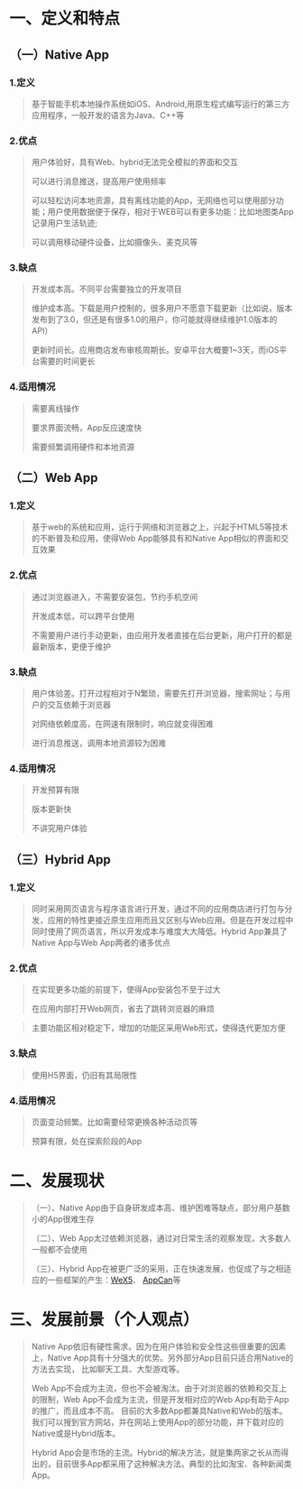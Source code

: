 # 一、定义和特点
## （一）Native App
### 1.定义
>基于智能手机本地操作系统如iOS、Android,用原生程式编写运行的第三方应用程序，一般开发的语言为Java、C++等
### 2.优点
>用户体验好，具有Web、hybrid无法完全模拟的界面和交互
>
>可以进行消息推送，提高用户使用频率
>
>可以轻松访问本地资源，具有离线功能的App，无网络也可以使用部分功能；用户使用数据便于保存，相对于WEB可以有更多功能：比如地图类App记录用户生活轨迹;
>
>可以调用移动硬件设备，比如摄像头、麦克风等
### 3.缺点
>开发成本高。不同平台需要独立的开发项目
>
>维护成本高。下载是用户控制的，很多用户不愿意下载更新（比如说，版本发布到了3.0，但还是有很多1.0的用户，你可能就得继续维护1.0版本的API）
>
>更新时间长。应用商店发布审核周期长。安卓平台大概要1~3天，而iOS平台需要的时间更长
### 4.适用情况
>需要离线操作
>
>要求界面流畅，App反应速度快
>
>需要频繁调用硬件和本地资源
## （二）Web App
### 1.定义
>基于web的系统和应用，运行于网络和浏览器之上，兴起于HTML5等技术的不断普及和应用，使得Web App能够具有和Native App相似的界面和交互效果
### 2.优点
>通过浏览器进入，不需要安装包，节约手机空间
>
>开发成本低，可以跨平台使用
>
>不需要用户进行手动更新，由应用开发者直接在后台更新，用户打开的都是最新版本，更便于维护
### 3.缺点
>用户体验差。打开过程相对于N繁琐，需要先打开浏览器，搜索网址；与用户的交互依赖于浏览器
>
>对网络依赖度高，在网速有限制时，响应就变得困难
>
>进行消息推送，调用本地资源较为困难
### 4.适用情况
>开发预算有限
>
>版本更新快
>
>不讲究用户体验
## （三）Hybrid App
### 1.定义
>同时采用网页语言与程序语言进行开发，通过不同的应用商店进行打包与分发，应用的特性更接近原生应用而且又区别与Web应用。但是在开发过程中
同时使用了网页语言，所以开发成本与难度大大降低。Hybrid App兼具了Native App与Web App两者的诸多优点
### 2.优点
>在实现更多功能的前提下，使得App安装包不至于过大
>
>在应用内部打开Web网页，省去了跳转浏览器的麻烦

>主要功能区相对稳定下，增加的功能区采用Web形式，使得迭代更加方便
### 3.缺点
>使用H5界面，仍旧有其局限性
### 4.适用情况
>页面变动频繁。比如需要经常更换各种活动页等
>
>预算有限，处在探索阶段的App
# 二、发展现状
>（一）、Native App由于自身研发成本高、维护困难等缺点，部分用户基数小的App很难生存
>
>（二）、Web App太过依赖浏览器，通过对日常生活的观察发现，大多数人一般都不会使用
>
>（三）、Hybrid App在被更广泛的采用，正在快速发展，也促成了与之相适应的一些框架的产生：[WeX5](http://www.wex5.com/wex5/?utm_source=Baidu)、
[AppCan](http://www.appcan.cn/)等
# 三、发展前景（个人观点）
>Native App依旧有硬性需求。因为在用户体验和安全性这些很重要的因素上，Native App具有十分强大的优势。另外部分App目前只适合用Native的方法去实现，
比如聊天工具、大型游戏等。
>
>Web App不会成为主流，但也不会被淘汰。由于对浏览器的依赖和交互上的限制，Web App不会成为主流，但是开发相对应的Web App有助于App的推广，而且成本不高。
目前的大多数App都兼具Native和Web的版本。我们可以搜到官方网站，并在网站上使用App的部分功能，并下载对应的Native或是Hybrid版本。
>
>Hybrid App会是市场的主流。Hybrid的解决方法，就是集两家之长从而得出的，目前很多App都采用了这种解决方法。典型的比如淘宝、各种新闻类App。



















































